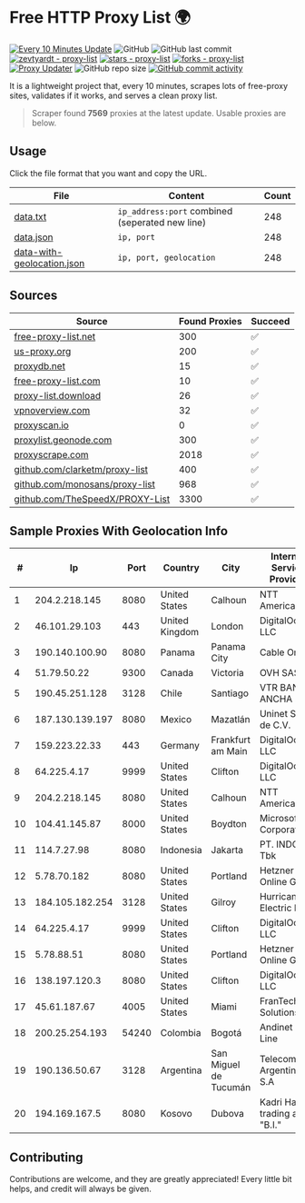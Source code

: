 
# Free HTTP Proxy List 🌍

[![Every 10 Minutes Update](https://github.com/mertguvencli/http-proxy-list/actions/workflows/main.yml/badge.svg?branch=main)](https://github.com/mertguvencli/http-proxy-list/actions/workflows/main.yml)
![GitHub](https://img.shields.io/github/license/mertguvencli/http-proxy-list)
![GitHub last commit](https://img.shields.io/github/last-commit/mertguvencli/http-proxy-list)
[![zevtyardt - proxy-list](https://img.shields.io/static/v1?label=zevtyardt&message=proxy-list&color=blue&logo=github)](https://github.com/zevtyardt/proxy-list "Go to GitHub repo")
[![stars - proxy-list](https://img.shields.io/github/stars/zevtyardt/proxy-list?style=social)](https://github.com/zevtyardt/proxy-list)
[![forks - proxy-list](https://img.shields.io/github/forks/zevtyardt/proxy-list?style=social)](https://github.com/zevtyardt/proxy-list)
[![Proxy Updater](https://github.com/zevtyardt/proxy-list/workflows/Proxy%20Updater/badge.svg)](https://github.com/zevtyardt/proxy-list/actions?query=workflow:"Proxy+Updater")
![GitHub repo size](https://img.shields.io/github/repo-size/zevtyardt/proxy-list)
[![GitHub commit activity](https://img.shields.io/github/commit-activity/m/zevtyardt/proxy-list?logo=commits)](https://github.com/zevtyardt/proxy-list/commits/main)

It is a lightweight project that, every 10 minutes, scrapes lots of free-proxy sites, validates if it works, and serves a clean proxy list.

> Scraper found **7569** proxies at the latest update. Usable proxies are below.

## Usage

Click the file format that you want and copy the URL.

|File|Content|Count|
|----|-------|-----|
|[data.txt](https://raw.githubusercontent.com/mertguvencli/http-proxy-list/main/proxy-list/data.txt)|`ip_address:port` combined (seperated new line)|248|
|[data.json](https://raw.githubusercontent.com/mertguvencli/http-proxy-list/main/proxy-list/data.json)|`ip, port`|248|
|[data-with-geolocation.json](https://raw.githubusercontent.com/mertguvencli/http-proxy-list/main/proxy-list/data-with-geolocation.json)|`ip, port, geolocation`|248|

## Sources

|Source|Found Proxies|Succeed|
|------|-------------|-------|
|[free-proxy-list.net](https://free-proxy-list.net)|300|✅|
|[us-proxy.org](https://www.us-proxy.org)|200|✅|
|[proxydb.net](http://proxydb.net)|15|✅|
|[free-proxy-list.com](https://free-proxy-list.com/?page=&port=&type%5B%5D=http&type%5B%5D=https&up_time=0&search=Search)|10|✅|
|[proxy-list.download](https://www.proxy-list.download/HTTP)|26|✅|
|[vpnoverview.com](https://vpnoverview.com/privacy/anonymous-browsing/free-proxy-servers)|32|✅|
|[proxyscan.io](https://www.proxyscan.io)|0|✅|
|[proxylist.geonode.com](https://proxylist.geonode.com/api/proxy-list?limit=300&page=1&sort_by=lastChecked&sort_type=desc&protocols=http,https)|300|✅|
|[proxyscrape.com](https://api.proxyscrape.com/v2/?request=displayproxies&protocol=http&timeout=10000&country=all&ssl=all&anonymity=all)|2018|✅|
|[github.com/clarketm/proxy-list](https://raw.githubusercontent.com/clarketm/proxy-list/master/proxy-list-raw.txt)|400|✅|
|[github.com/monosans/proxy-list](https://raw.githubusercontent.com/monosans/proxy-list/main/proxies/http.txt)|968|✅|
|[github.com/TheSpeedX/PROXY-List](https://raw.githubusercontent.com/TheSpeedX/PROXY-List/master/http.txt)|3300|✅|


## Sample Proxies With Geolocation Info

|#|Ip|Port|Country|City|Internet Service Provider|
|-|--|----|-------|----|-------------------------|
|1|204.2.218.145|8080|United States|Calhoun|NTT America, Inc.|
|2|46.101.29.103|443|United Kingdom|London|DigitalOcean, LLC|
|3|190.140.100.90|8080|Panama|Panama City|Cable Onda|
|4|51.79.50.22|9300|Canada|Victoria|OVH SAS|
|5|190.45.251.128|3128|Chile|Santiago|VTR BANDA ANCHA S.A.|
|6|187.130.139.197|8080|Mexico|Mazatlán|Uninet S.A. de C.V.|
|7|159.223.22.33|443|Germany|Frankfurt am Main|DigitalOcean, LLC|
|8|64.225.4.17|9999|United States|Clifton|DigitalOcean, LLC|
|9|204.2.218.145|8080|United States|Calhoun|NTT America, Inc.|
|10|104.41.145.87|8000|United States|Boydton|Microsoft Corporation|
|11|114.7.27.98|8080|Indonesia|Jakarta|PT. INDOSAT Tbk|
|12|5.78.70.182|8080|United States|Portland|Hetzner Online GmbH|
|13|184.105.182.254|3128|United States|Gilroy|Hurricane Electric LLC|
|14|64.225.4.17|9999|United States|Clifton|DigitalOcean, LLC|
|15|5.78.88.51|8080|United States|Portland|Hetzner Online GmbH|
|16|138.197.120.3|8080|United States|Clifton|DigitalOcean, LLC|
|17|45.61.187.67|4005|United States|Miami|FranTech Solutions|
|18|200.25.254.193|54240|Colombia|Bogotá|Andinet ON Line|
|19|190.136.50.67|3128|Argentina|San Miguel de Tucumán|Telecom Argentina S.A|
|20|194.169.167.5|8080|Kosovo|Dubova|Kadri Haxhiaj trading as "B.I."|



## Contributing

Contributions are welcome, and they are greatly appreciated! Every
little bit helps, and credit will always be given.

